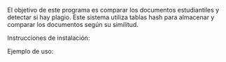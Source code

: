 El objetivo de este programa es comparar los documentos estudiantiles y detectar si hay plagio.
Este sistema utiliza tablas hash para almacenar y comparar los documentos según su similitud.

Instrucciones de instalación:

Ejemplo de uso: